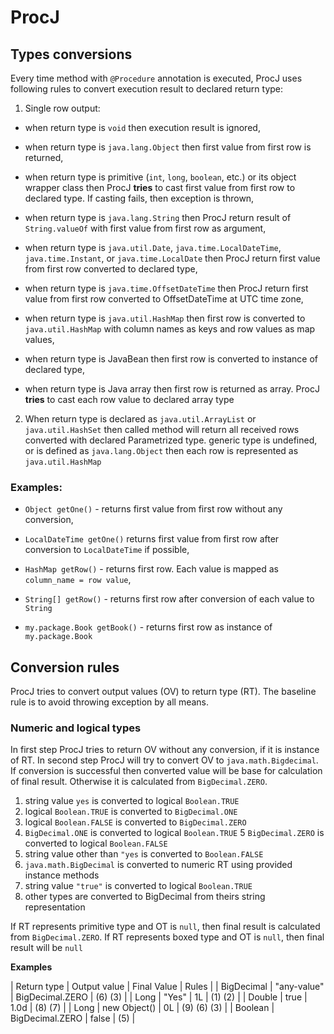 # ProcJ

## Types conversions

Every time method with `@Procedure` annotation is executed, ProcJ uses following 
rules to convert execution result to declared return type:
 
 1. Single row output:
 
   * when return type is `void` then execution result is ignored,
 
   * when return type is `java.lang.Object` then first value from first row is returned,
 
   * when return type is primitive (`int`, `long`, `boolean`, etc.) or its object wrapper
     class then ProcJ **tries** to cast first value from first row to declared type. 
     If casting fails, then  exception is thrown,  
 
   * when return type is `java.lang.String` then ProcJ return result of `String.valueOf`
     with first value from first row as argument,
 
   * when return type is `java.util.Date`, `java.time.LocalDateTime`, `java.time.Instant`, 
     or `java.time.LocalDate` then ProcJ return first value from first row converted to declared type,
   
   * when return type is `java.time.OffsetDateTime` then ProcJ return first value from first row
     converted to OffsetDateTime at UTC time zone,
 
   * when return type is `java.util.HashMap` then first row is converted to `java.util.HashMap` 
     with column names as keys and row values as map values,
 
   * when return type is JavaBean then first row is converted to instance of declared type,
 
   * when return type is Java array then first row is returned as array. ProcJ **tries** 
     to cast each row value to declared array type
 
 2. When return type is declared as `java.util.ArrayList` or `java.util.HashSet` then
    called method will return all received rows converted with declared Parametrized type.
    generic type is undefined, or is defined as `java.lang.Object` then each row is represented 
    as `java.util.HashMap`
    
### Examples:

 - `Object getOne()` - returns first value from first row without any conversion,
 
 - `LocalDateTime getOne()` returns first value from first row after conversion 
   to `LocalDateTime` if possible,
   
 - `HashMap getRow()` - returns first row. Each value is mapped as `column_name = row value`,
 
 - `String[] getRow()` - returns first row after conversion of each value to `String`
 
 - `my.package.Book getBook()` - returns first row as instance of `my.package.Book` 

## Conversion rules

ProcJ tries to convert output values (OV) to return type (RT). The baseline rule is to avoid throwing
exception by all means. 

### Numeric and logical types

In first step ProcJ tries to return OV without any conversion, if it is instance of RT. In second 
step ProcJ will try to convert OV to `java.math.Bigdecimal`. If conversion is successful then 
converted value will be base for calculation of final result. Otherwise it is calculated from 
`BigDecimal.ZERO`.

 1. string value `yes` is converted to logical `Boolean.TRUE`
 2. logical `Boolean.TRUE` is converted to `BigDecimal.ONE`
 3. logical `Boolean.FALSE` is converted to `BigDecimal.ZERO`
 4. `BigDecimal.ONE` is converted to logical `Boolean.TRUE`
 5 `BigDecimal.ZERO` is converted to logical `Boolean.FALSE`
 6. string value other than `"yes` is converted to `Boolean.FALSE`
 7. `java.math.BigDecimal` is converted to numeric RT using provided instance methods
 8. string value `"true"` is converted to logical `Boolean.TRUE`
 9. other types are converted to BigDecimal from theirs string representation
 
 If RT represents primitive type and OT is `null`, then final result is calculated from `BigDecimal.ZERO`.
 If RT represents boxed type and OT is `null`, then final result will be `null`
 
 **Examples**
 
  | Return type     | Output value    | Final Value     | Rules       |
  | BigDecimal      | "any-value"     | BigDecimal.ZERO | (6) (3)     |
  | Long            | "Yes"           | 1L              | (1) (2)     |
  | Double          | true            | 1.0d            | (8) (7)     |
  | Long            | new Object()    | 0L              | (9) (6) (3) |
  | Boolean         | BigDecimal.ZERO | false           | (5)         |
